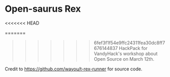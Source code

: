 # Open-saurus Rex
<<<<<<< HEAD


=======
>>>>>>> 6fef3f1f54e9ffc24311fea30dc8ff7676144837
HackPack for VandyHack's workshop about Open Source on March 12th.



Credit to https://github.com/wayou/t-rex-runner for source code.
